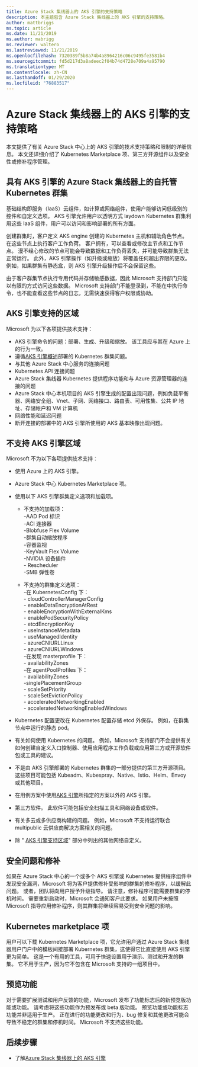 ```yaml
---
title: Azure Stack 集线器上的 AKS 引擎的支持策略
description: 本主题包含 Azure Stack 集线器上的 AKS 引擎的支持策略。
author: mattbriggs
ms.topic: article
ms.date: 11/21/2019
ms.author: mabrigg
ms.reviewer: waltero
ms.lastreviewed: 11/21/2019
ms.openlocfilehash: 7320389f5b8a74b4a8964216c06c9495fe3581b4
ms.sourcegitcommit: fd5d217d3a8adeec2f04b74d4728e709a4a95790
ms.translationtype: MT
ms.contentlocale: zh-CN
ms.lasthandoff: 01/29/2020
ms.locfileid: "76883517"
---
```

# <a name="support-policies-for-aks-engine-on-azure-stack-hub"></a>Azure Stack 集线器上的 AKS 引擎的支持策略

本文提供了有关 Azure Stack 中心上的 AKS 引擎的技术支持策略和限制的详细信息。 本文还详细介绍了 Kubernetes Marketplace 项、第三方开源组件以及安全性或修补程序管理。 

## <a name="self-managed-kubernetes-clusters-on-azure-stack-hub-with-aks-engine"></a>具有 AKS 引擎的 Azure Stack 集线器上的自托管 Kubernetes 群集

基础结构即服务（IaaS）云组件，如计算或网络组件，使用户能够访问低级别的控件和自定义选项。 AKS 引擎允许用户以透明方式 laydown Kubernetes 群集利用这些 IaaS 组件，用户可以访问和影响部署的所有方面。

创建群集时，客户定义 AKS engine 创建的 Kubernetes 主机和辅助角色节点。 在这些节点上执行客户工作负荷。 客户拥有，可以查看或修改主节点和工作节点。 漫不经心修改的节点可能会导致数据和工作负荷丢失，并可能导致群集无法正常运行。 此外，AKS 引擎操作（如升级或缩放）将覆盖任何超出界限的更改。 例如，如果群集有静态盒，则 AKS 引擎升级操作后不会保留这些。

由于客户群集节点执行专用代码并存储敏感数据，因此 Microsoft 支持部门只能以有限的方式访问这些数据。 Microsoft 支持部门不能登录到，不能在中执行命令，也不能查看这些节点的日志，无需快速获得客户权限或协助。

## <a name="aks-engine-supported-areas"></a>AKS 引擎支持的区域

Microsoft 为以下各项提供技术支持：

-  AKS 引擎命令的问题：部署、生成、升级和缩放。 该工具应与其在 Azure 上的行为一致。
-  遵循[AKS 引擎概述](azure-stack-kubernetes-aks-engine-overview.md)部署的 Kubernetes 群集问题。
-  与其他 Azure Stack 中心服务的连接问题 
-  Kubernetes API 连接问题
-  Azure Stack 集线器 Kubernetes 提供程序功能和与 Azure 资源管理器的连接的问题
-  Azure Stack 中心本机项目的 AKS 引擎生成的配置出现问题，例如负载平衡器、网络安全组、Vnet、子网、网络接口、路由表、可用性集、公共 IP 地址、存储帐户和 VM 计算机 
-  网络性能和延迟问题
-  断开连接的部署中的 AKS 引擎所使用的 AKS 基本映像出现问题。 

## <a name="aks-engine-areas-not-supported"></a>不支持 AKS 引擎区域

Microsoft 不为以下各项提供技术支持：

-  使用 Azure 上的 AKS 引擎。
-  Azure Stack 中心 Kubernetes Marketplace 项。
-  使用以下 AKS 引擎群集定义选项和加载项。
    -  不支持的加载项：  
            -AAD Pod 标识  
            -ACI 连接器  
            -Blobfuse Flex Volume  
            -群集自动缩放程序  
            -容器监视  
            -KeyVault Flex Volume  
            -NVIDIA 设备插件  
            - Rescheduler  
            -SMB 弹性卷  
        
    -  不支持的群集定义选项：  
            -在 KubernetesConfig 下：  
                    - cloudControllerManagerConfig  
                    - enableDataEncryptionAtRest  
                    - enableEncryptionWithExternalKms  
                    - enablePodSecurityPolicy  
                    - etcdEncryptionKey  
                    - useInstanceMetadata  
                    - useManagedIdentity  
                    - azureCNIURLLinux  
                    - azureCNIURLWindows  
            -在发现 masterprofile 下：  
                    - availabilityZones  
            -在 agentPoolProfiles 下：  
                    - availabilityZones  
                    -singlePlacementGroup  
                    - scaleSetPriority  
                    - scaleSetEvictionPolicy  
                    - acceleratedNetworkingEnabled  
                    - acceleratedNetworkingEnabledWindows

-  Kubernetes 配置更改在 Kubernetes 配置存储 etcd 外保存。 例如，在群集节点中运行的静态 pod。
-  有关如何使用 Kubernetes 的问题。 例如，Microsoft 支持部门不会提供有关如何创建自定义入口控制器、使用应用程序工作负载或应用第三方或开源软件包或工具的建议。
-  不是由 AKS 引擎部署的 Kubernetes 群集的一部分提供的第三方开源项目。 这些项目可能包括 Kubeadm、Kubespray、Native、Istio、Helm、Envoy 或其他项目。
-  在用例方案中使用[AKS 引擎](azure-stack-kubernetes-aks-engine-overview.md#supported-scenarios-with-the-aks-engine)所指定的方案以外的 AKS 引擎。
-  第三方软件。 此软件可能包括安全扫描工具和网络设备或软件。
-  有关多云或多供应商构建的问题。 例如，Microsoft 不支持运行联合 multipublic 云供应商解决方案相关的问题。
-  除 " [AKS 引擎支持区域](#aks-engine-supported-areas)" 部分中列出的其他网络自定义。

##  <a name="security-issues-and-patching"></a>安全问题和修补

如果在 Azure Stack 中心的一个或多个 AKS 引擎或 Kubernetes 提供程序组件中发现安全漏洞，Microsoft 将为客户提供修补受影响的群集的修补程序，以缓解此问题。 或者，团队将向用户授予升级指导。 请注意，修补程序可能需要群集的停机时间。 需要重新启动时，Microsoft 会通知客户此要求。 如果用户未按照 Microsoft 指导应用修补程序，则其群集将继续容易受到安全问题的影响。

## <a name="kubernetes-marketplace-item"></a>Kubernetes marketplace 项

用户可以下载 Kubernetes Marketplace 项，它允许用户通过 Azure Stack 集线器用户门户中的模板间接部署 Kubernetes 群集，这使得它比直接使用 AKS 引擎更为简单。 这是一个有用的工具，可用于快速设置用于演示、测试和开发的群集。 它不用于生产，因为它不包含在 Microsoft 支持的一组项目中。

## <a name="preview-features"></a>预览功能

对于需要扩展测试和用户反馈的功能，Microsoft 发布了功能标志后的新预览版功能或功能。 请考虑将这些功能作为预发布或 beta 版功能。 预览功能或功能标志功能并非适用于生产。 正在进行的功能更改和行为、bug 修复和其他更改可能会导致不稳定的群集和停机时间。 Microsoft 不支持这些功能。

## <a name="next-steps"></a>后续步骤

- 了解[Azure Stack 集线器上的 AKS 引擎](azure-stack-kubernetes-aks-engine-overview.md)